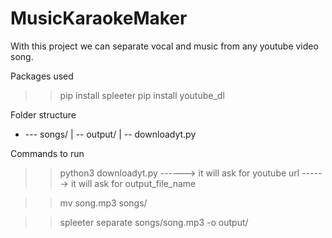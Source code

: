# MusicKaraokeMaker


With this project we can separate vocal and music from any youtube video song.


Packages used

>> pip install spleeter
>> pip install youtube_dl


Folder structure

+ --- songs/
   |
   -- output/
   |
   -- downloadyt.py


Commands to run 

>> python3 downloadyt.py 
------> it will ask for youtube url
------> it will ask for output_file_name

>> mv song.mp3 songs/

>> spleeter separate songs/song.mp3 -o output/
